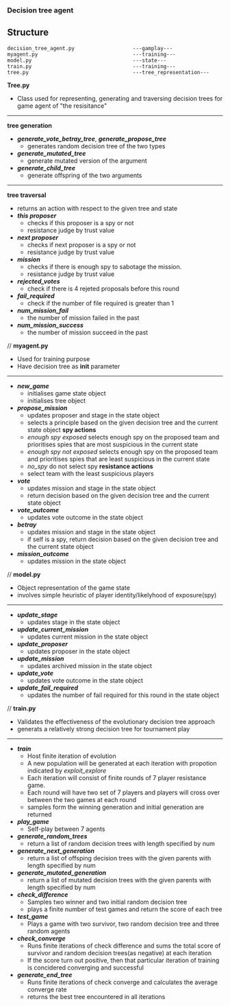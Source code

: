### Decision tree agent
## Structure
```
decision_tree_agent.py                   ---gamplay---
myagent.py                               ---training---
model.py                                 ---state---
train.py                                 ---training---          
tree.py                                  ---tree_representation---
```
**Tree.py**
- Class used for representing, generating and traversing decision trees for game agent of "the resisitance"
---------------------------------------------
**tree generation**
- ***generate_vote_betray_tree***, ***generate_propose_tree***
    - generates random decision tree of the two types
- ***generate_mutated_tree***
    - generate mutated version of the argument 
- ***generate_child_tree***
    - generate offspring of the two arguments
---------------------------------------------
**tree traversal**
- returns an action with respect to the given tree and state
- ***this proposer***
    - checks if this proposer is a spy or not
    - resistance judge by trust value 
- ***next proposer***
    - checks if next proposer is a spy or not
    - resistance judge by trust value 
- ***mission***
    - checks if there is enough spy to sabotage the mission.
    - resistance judge by trust value 
- ***rejected_votes***
    - check if there is 4 rejeted proposals before this round
- ***fail_required***
    - check if the number of file required is greater than 1
- ***num_mission_fail***
    - the number of mission failed in the past
- ***num_mission_success***
    - the number of mission succeed in the past

//
**myagent.py**
- Used for training purpose 
- Have decision tree as __init__ parameter 
---------------------------------------------
- ***new_game***
    - initialises game state object
    - initialises tree object
- ***propose_mission***
    - updates proposer and stage in the state object
    - selects a principle based on the given decision tree and the current state object
    **spy actions**
    - *enough spy exposed* selects enough spy on the proposed team and prioritises spies that are most suspicious in the current state
    - *enough spy not exposed* selects enough spy on the proposed team and prioritises spies that are least suspicious in the current state
    - *no_spy* do not select spy 
    **resistance actions**
    - select team with the least suspicious players 
- ***vote***
    - updates mission and stage in the state object
    - return decision based on the given decision tree and the current state object
- ***vote_outcome***
    - updates vote outcome in the state object
- ***betray***
    - updates mission and stage in the state object
    - if self is a spy, return decision based on the given decision tree and the current state object
- ***mission_outcome***
    - updates mission in the state object

//
**model.py**
- Object representation of the game state
- involves simple heuristic of player identity/likelyhood of exposure(spy)
---------------------------------------------
- ***update_stage***
    - updates stage in the state object
- ***update_current_mission***
    - updates current mission in the state object
- ***update_proposer***
    - updates proposer in the state object
- ***update_mission***
    - updates archived mission in the state object
- ***update_vote***
    - updates vote outcome in the state object
- ***update_fail_required***
    - updates the number of fail required for this round in the state object

//
**train.py**
- Validates the effectiveness of the evolutionary decision tree approach 
- generats a relatively strong decision tree for tournament play
---------------------------------------------
- ***train***
    - Host finite iteration of evolution 
    - A new population will be generated at each iteration with propotion indicated by *exploit_explore* 
    - Each iteration will consist of finite rounds of 7 player resistance game.
    - Each round will have two set of 7 players and players will cross over between the two games at each round
    - samples form the winning generation and initial generation are returned
- ***play_game***
    - Self-play between 7 agents 
- ***generate_random_trees***
    - return a list of random decision trees with length specified by num
- ***generate_next_generation***
    - return a list of offsping decision trees with the given parents with length specified by num
- ***generate_mutated_generation***
    - return a list of mutated decision trees with the given parents with length specified by num
- ***check_difference***
    - Samples two winner and two initial random decision tree
    - plays a finite number of test games and return the score of each tree 
- ***test_game***
    - Plays a game with two survivor, two random decision tree and three random agents 
- ***check_converge***
    - Runs finite iterations of check difference and sums the total score of survivor and random decision trees(as negative) at each iteration
    - If the score turn out positive, then that particular iteration of training is concidered converging and successful 
- ***generate_end_tree***
    - Runs finite iterations of check converge and calculates the average converge rate
    - returns the best tree encountered in all iterations
